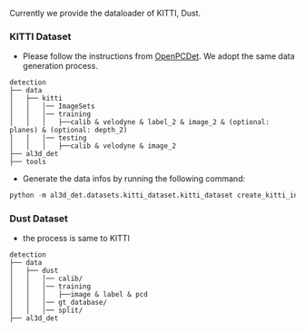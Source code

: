 Currently we provide the dataloader of KITTI, Dust.

### KITTI Dataset
* Please follow the instructions from [OpenPCDet](https://github.com/open-mmlab/OpenPCDet/blob/master/docs/GETTING_STARTED.md). We adopt the same data generation process.

```
detection
├── data
│   ├── kitti
│   │   │── ImageSets
│   │   │── training
│   │   │   ├──calib & velodyne & label_2 & image_2 & (optional: planes) & (optional: depth_2)
│   │   │── testing
│   │   │   ├──calib & velodyne & image_2
├── al3d_det
├── tools
```

* Generate the data infos by running the following command: 
```python 
python -m al3d_det.datasets.kitti_dataset.kitti_dataset create_kitti_infos tools/cfgs/dataset_configs/kitti_dataset.yaml
```

### Dust Dataset
* the process is same to KITTI
```
detection
├── data
│   ├── dust
│   │   │── calib/
│   │   │── training
│   │   │   ├──image & label & pcd 
│   │   │── gt_database/
│   │   │── split/
├── al3d_det
```
